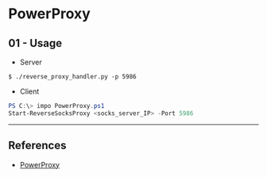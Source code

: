 # PowerProxy

## 01 - Usage

- Server

```
$ ./reverse_proxy_handler.py -p 5986
```

- Client

```powershell
PS C:\> impo PowerProxy.ps1
Start-ReverseSocksProxy <socks_server_IP> -Port 5986
```

---
## References

- [PowerProxy](https://github.com/get-get-get-get/PowerProxy)